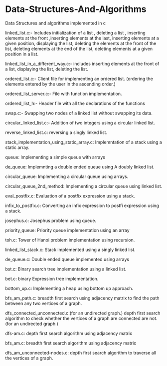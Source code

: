 # Data-Structures-And-Algorithms
Data Structures and algorithms implemented in c

linked_list.c:-
Includes initialization of a list , deleting a list , inserting elements at the front ,inserting elements at the last, inserting elements at a given position, displaying the list, deleting the elements at the front of the  list, deleting elements at the end of the list, deleting elements at a given position in a list.

linked_list_in_a_different_way.c:-
includes inserting elements at the front of a list, displaying the list, deleting the list.

ordered_list.c:-
Client file for implementing an ordered list.
(ordering the elements entered by the user in the ascending order.)

ordered_list_server.c:-
File with function implementation.

ordered_list_h:-
Header file with all the declarations of the functions

swap.c:-
Swapping two nodes of a linked list without swapping its data.

circular_linked_list.c:-
Addition of two integers using a circular linked list.


reverse_linked_list.c:
reversing a singly linked list.

stack_implementation_using_static_array.c:
Implemntation of a stack using a static array.

queue:
Implementing a simple queue with arrays

de_queue:
Implemnting a double ended queue using A doubly linked list.

circular_queue:
Implementing a circular queue using arrays.

circular_queue_2nd_method:
Implementing a circular queue using linked list.

eval_postfix.c:
Evaluation of a postfix expression using a stack.

infix_to_postfix.c:
Converting an infix expression to postfi expression using a stack.

josephus.c:
Josephus problem using queue.

priority_queue:
Priority queue implementation using an array

toh.c:
Tower of Hanoi problem implementation using recursion.

linked_list_stack.c:
Stack implemented using a singly linked list.

de_queue.c:
Double ended queue implemented using arrays


bst.c:
Binary search tree implementation using a linked list.

bet.c:
binary Expression tree implementation.

bottom_up.c:
Implementing a heap using bottom up approach.

bfs_am_path.c:
breadth first search using adjacency matrix to find the path between any two vertices of a graph.


dfs_connected_unconnected.c:(for an undirected graph.)
depth first search algorithm to check whether the vertices of a graph are connected are not.(for an undirected graph.)





dfs-am.c:
depth first search algorithm using adjacency matrix


bfs_am.c:
breadth first search algorithm using adjacency matrix

dfs_am_unconnected-nodes.c:
depth first search algorithm to traverse all the vertices of a graph.











